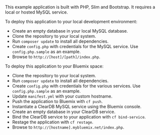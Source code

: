 This example application is built with PHP, Slim and Bootstrap. It requires a local or hosted MySQL service. 

To deploy this application to your local development environment:

 * Create an empty database in your local MySQL database.
 * Clone the repository to your local system.
 * Run `composer update` to install all dependencies.
 * Create `config.php` with credentials for the MySQL service. Use `config.php.sample` as an example.
 * Browse to `http://[host]/[path]/index.php`.
 
To deploy this application to your Bluemix space:

 * Clone the repository to your local system.
 * Run `composer update` to install all dependencies.
 * Create `config.php` with credentials for the various services. Use `config.php.sample` as an example.
 * Update `manifest.yml` with your custom hostname.
 * Push the application to Bluemix with `cf push`.
 * Instantiate a ClearDB MySQL service using the Bluemix console. 
 * Create an empty database in your ClearDB service.
 * Bind the ClearDB service to your application with `cf bind-service`.
 * Restage the application with `cf restage`.
 * Browse to `http://[hostname].mybluemix.net/index.php`.
 
